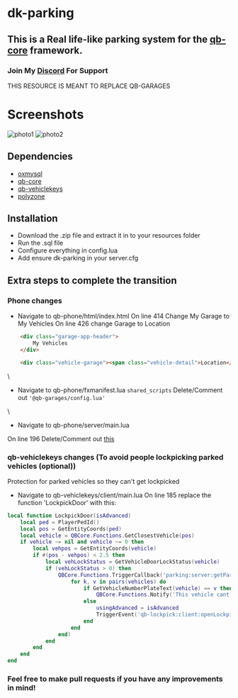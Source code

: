 # dk-parking

## This is a Real life-like parking system for the [qb-core](https://github.com/qbcore-framework/qb-core) framework.

### Join My [Discord](https://discord.gg/y8AjKeAUYX) For Support

THIS RESOURCE IS MEANT TO REPLACE QB-GARAGES

# Screenshots
![photo1](https://i.imgur.com/TduohMV.jpeg)
![photo2](https://i.imgur.com/tYpzO8t.jpeg)


## Dependencies
- [oxmysql](https://github.com/overextended/oxmysql/releases/tag/v1.9.3)
- [qb-core](https://github.com/qbcore-framework/qb-core)
- [qb-vehiclekeys](https://github.com/qbcore-framework/qb-vehiclekeys)
- [polyzone](https://github.com/mkafrin/PolyZone)


## Installation
- Download the .zip file and extract it in to your resources folder
- Run the .sql file
- Configure everything in config.lua
- Add ensure dk-parking in your server.cfg

## Extra steps to complete the transition
### Phone changes
- Navigate to qb-phone/html/index.html
On line 414 Change My Garage to My Vehicles
On line 426 change Garage to Location
````html
    <div class="garage-app-header">
        My Vehicles
    </div>
````

````html
    <div class="vehicle-garage"><span class="vehicle-detail">Location</span><span class="vehicle-answer">BMW M5</span></div>
````

\

- Navigate to qb-phone/fxmanifest.lua `shared_scripts`
Delete/Comment out `'@qb-garages/config.lua'`

\

- Navigate to qb-phone/server/main.lua

On line 196 Delete/Comment out [this](https://i.imgur.com/qg4LVRU.png)

### qb-vehiclekeys changes (To avoid people lockpicking parked vehicles (optional))

Protection for parked vehicles so they can't get lockpicked

- Navigate to qb-vehiclekeys/client/main.lua
On line 185 replace the function 'LockpickDoor' with this:

````lua
local function LockpickDoor(isAdvanced)
    local ped = PlayerPedId()
    local pos = GetEntityCoords(ped)
    local vehicle = QBCore.Functions.GetClosestVehicle(pos)
    if vehicle ~= nil and vehicle ~= 0 then
        local vehpos = GetEntityCoords(vehicle)
        if #(pos - vehpos) < 2.5 then
            local vehLockStatus = GetVehicleDoorLockStatus(vehicle)
            if (vehLockStatus > 0) then
                QBCore.Functions.TriggerCallback('parking:server:getParkedVehicles', function(vehicles)
                    for k, v in pairs(vehicles) do
                        if GetVehicleNumberPlateText(vehicle) == v then
                            QBCore.Functions.Notify('This vehicle cant be lockpicked', 'error')
                        else
                            usingAdvanced = isAdvanced
                            TriggerEvent('qb-lockpick:client:openLockpick', lockpickFinish)
                        end
                    end
                end)
            end
        end
    end
end

````

### Feel free to make pull requests if you have any improvements in mind!